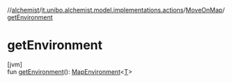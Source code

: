 //[alchemist](../../../index.md)/[it.unibo.alchemist.model.implementations.actions](../index.md)/[MoveOnMap](index.md)/[getEnvironment](get-environment.md)

# getEnvironment

[jvm]\
fun [getEnvironment](get-environment.md)(): [MapEnvironment](../../it.unibo.alchemist.model.interfaces/-map-environment/index.md)<[T](../../it.unibo.alchemist.model.implementations.movestrategies.routing/-on-streets/index.md)>
